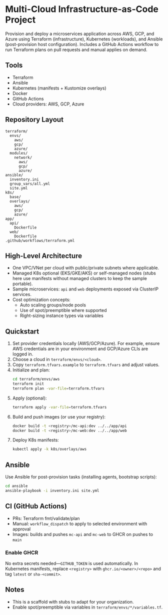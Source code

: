 # Multi-Cloud Infrastructure-as-Code Project

Provision and deploy a microservices application across AWS, GCP, and Azure using Terraform (infrastructure), Kubernetes (workloads), and Ansible (post-provision host configuration). Includes a GitHub Actions workflow to run Terraform plans on pull requests and manual applies on demand.

## Tools
- Terraform
- Ansible
- Kubernetes (manifests + Kustomize overlays)
- Docker
- GitHub Actions
- Cloud providers: AWS, GCP, Azure

## Repository Layout
```
terraform/
  envs/
    aws/
    gcp/
    azure/
  modules/
    network/
      aws/
      gcp/
      azure/
ansible/
  inventory.ini
  group_vars/all.yml
  site.yml
k8s/
  base/
  overlays/
    aws/
    gcp/
    azure/
app/
  api/
    Dockerfile
  web/
    Dockerfile
.github/workflows/terraform.yml
```

## High-Level Architecture
- One VPC/VNet per cloud with public/private subnets where applicable.
- Managed K8s optional (EKS/GKE/AKS) or self-managed nodes (stubs here use manifests without managed clusters to keep the sample portable).
- Sample microservices: `api` and `web` deployments exposed via ClusterIP services.
- Cost optimization concepts:
  - Auto scaling groups/node pools
  - Use of spot/preemptible where supported
  - Right-sizing instance types via variables

## Quickstart
1) Set provider credentials locally (AWS/GCP/Azure). For example, ensure AWS credentials are in your environment and GCP/Azure CLIs are logged in.
2) Choose a cloud in `terraform/envs/<cloud>`.
3) Copy `terraform.tfvars.example` to `terraform.tfvars` and adjust values.
4) Initialize and plan:
   ```bash
   cd terraform/envs/aws
   terraform init
   terraform plan -var-file=terraform.tfvars
   ```
5) Apply (optional):
   ```bash
   terraform apply -var-file=terraform.tfvars
   ```
6) Build and push images (or use your registry):
   ```bash
   docker build -t <registry>/mc-api:dev ../../app/api
   docker build -t <registry>/mc-web:dev ../../app/web
   ```
7) Deploy K8s manifests:
   ```bash
   kubectl apply -k k8s/overlays/aws
   ```

## Ansible
Use Ansible for post-provision tasks (installing agents, bootstrap scripts):
```bash
cd ansible
ansible-playbook -i inventory.ini site.yml
```

## CI (GitHub Actions)
- PRs: Terraform fmt/validate/plan
- Manual: `workflow_dispatch` to apply to selected environment with approval
- Images: builds and pushes `mc-api` and `mc-web` to GHCR on pushes to `main`

### Enable GHCR
No extra secrets needed—`GITHUB_TOKEN` is used automatically. In Kubernetes manifests, replace `<registry>` with `ghcr.io/<owner>/<repo>` and tag `latest` or `sha-<commit>`.

## Notes
- This is a scaffold with stubs to adapt for your organization.
- Enable spot/preemptible via variables in `terraform/envs/*/variables.tf`.


